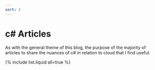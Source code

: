 ```yaml
---
sort: 2
---
```


# c# Articles

As with the general theme of this blog, the purpose of the majority of articles to share the nuances of c# in relation to cloud that I find useful.

{% include list.liquid all=true %}
